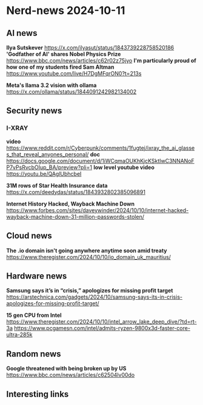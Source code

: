 # Nerd-news 2024-10-11

## AI news

**Ilya Sutskever**
https://x.com/ilyasut/status/1843739228758520186
**'Godfather of AI' shares Nobel Physics Prize**
https://www.bbc.com/news/articles/c62r02z75jyo
**I'm particularly proud of how one of my students fired Sam Altman**
https://www.youtube.com/live/H7DgMFqrON0?t=213s

**Meta's llama 3.2 vision with ollama**
https://x.com/ollama/status/1844091242982134002

## Security news

### I-XRAY
**video**
https://www.reddit.com/r/Cyberpunk/comments/1fugtej/ixray_the_ai_glasses_that_reveal_anyones_personal/
**doc**
https://docs.google.com/document/d/1iWCqmaOUKhKjcKSktIwC3NNANoFP7vPsRvcbOIup_BA/preview?pli=1
**low level youtube video**
https://youtu.be/QAglUbhcbeI

**31M rows of Star Health Insurance data**
https://x.com/deedydas/status/1843932802385096891

**Internet History Hacked, Wayback Machine Down**
https://www.forbes.com/sites/daveywinder/2024/10/10/internet-hacked-wayback-machine-down-31-million-passwords-stolen/

## Cloud news

**The .io domain isn't going anywhere anytime soon amid treaty**
https://www.theregister.com/2024/10/10/io_domain_uk_mauritius/

## Hardware news

**Samsung says it’s in “crisis,” apologizes for missing profit target**
https://arstechnica.com/gadgets/2024/10/samsung-says-its-in-crisis-apologizes-for-missing-profit-target/

**15 gen CPU from Intel**
https://www.theregister.com/2024/10/10/intel_arrow_lake_deep_dive/?td=rt-3a
https://www.pcgamesn.com/intel/admits-ryzen-9800x3d-faster-core-ultra-285k

## Random news

**Google threatened with being broken up by US**
https://www.bbc.com/news/articles/c62504lv00do

## Interesting links

